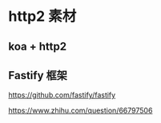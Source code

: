 # http2 素材

## koa + http2

## Fastify 框架

https://github.com/fastify/fastify

https://www.zhihu.com/question/66797506
